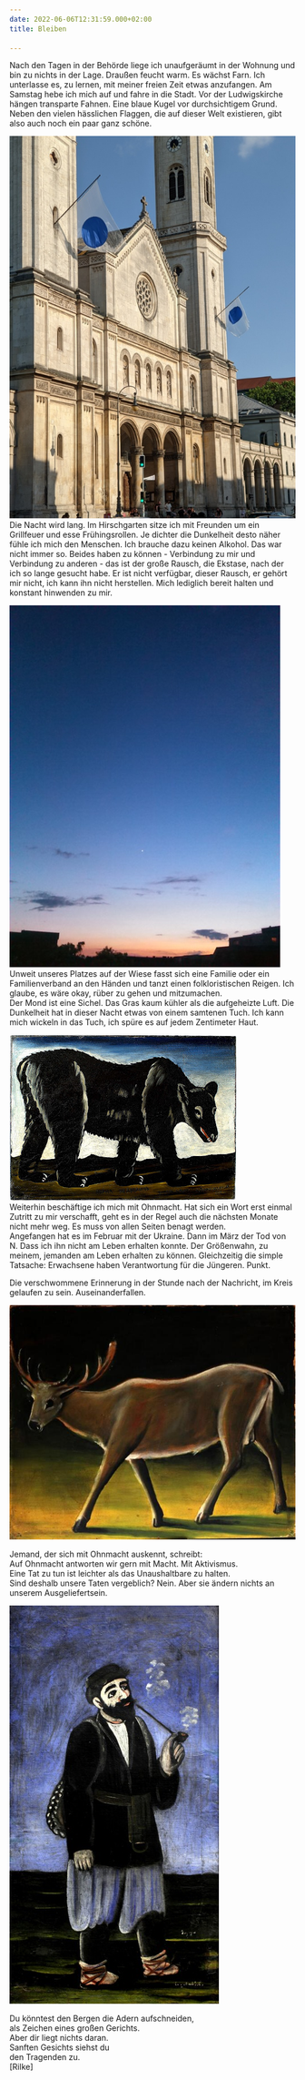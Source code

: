 ```yaml
---
date: 2022-06-06T12:31:59.000+02:00
title: Bleiben

---
```

Nach den Tagen in der Behörde liege ich unaufgeräumt in der Wohnung und bin zu nichts in der Lage. Draußen feucht warm. Es wächst Farn. Ich unterlasse es, zu lernen, mit meiner freien Zeit etwas anzufangen. Am Samstag hebe ich mich auf und fahre in die Stadt. Vor der Ludwigskirche hängen transparte Fahnen. Eine blaue Kugel vor durchsichtigem Grund. Neben den vielen hässlichen Flaggen, die auf dieser Welt existieren, gibt also auch noch ein paar ganz schöne.

![](/uploads/ludwigskirche.jpg)  
Die Nacht wird lang. Im Hirschgarten sitze ich mit Freunden um ein Grillfeuer und esse Frühingsrollen. Je dichter die Dunkelheit desto näher fühle ich mich den Menschen. Ich brauche dazu keinen Alkohol. Das war nicht immer so. Beides haben zu können - Verbindung zu mir und Verbindung zu anderen - das ist der große Rausch, die Ekstase, nach der ich so lange gesucht habe. Er ist nicht verfügbar, dieser Rausch, er gehört mir nicht, ich kann ihn nicht herstellen. Mich lediglich bereit halten und konstant hinwenden zu mir. 

![](/uploads/himmel-n.jpg)  
Unweit unseres Platzes auf der Wiese fasst sich eine Familie oder ein Familienverband an den Händen und tanzt einen folkloristischen Reigen. Ich glaube, es wäre okay, rüber zu gehen und mitzumachen.  
Der Mond ist eine Sichel. Das Gras kaum kühler als die aufgeheizte Luft. Die Dunkelheit hat in dieser Nacht etwas von einem samtenen Tuch. Ich kann mich wickeln in das Tuch, ich spüre es auf jedem Zentimeter Haut.

![](/uploads/niko_pirosmani-_black_bear.jpg)  
Weiterhin beschäftige ich mich mit Ohnmacht. Hat sich ein Wort erst einmal Zutritt zu mir verschafft, geht es in der Regel auch die nächsten Monate nicht mehr weg. Es muss von allen Seiten benagt werden.  
Angefangen hat es im Februar mit der Ukraine. Dann im März der Tod von N. Dass ich ihn nicht am Leben erhalten konnte. Der Größenwahn, zu meinem, jemanden am Leben erhalten zu können. Gleichzeitig die simple Tatsache: Erwachsene haben Verantwortung für die Jüngeren. Punkt.

Die verschwommene Erinnerung in der Stunde nach der Nachricht, im Kreis gelaufen zu sein. Auseinanderfallen.

![](/uploads/deer-1909-1-jpg-large-3809317201.jpeg)

Jemand, der sich mit Ohnmacht auskennt, schreibt:  
Auf Ohnmacht antworten wir gern mit Macht. Mit Aktivismus.  
Eine Tat zu tun ist leichter als das Unaushaltbare zu halten.  
Sind deshalb unsere Taten vergeblich? Nein. Aber sie ändern nichts an unserem Ausgeliefertsein.

![](/uploads/rauchender-wanderer.jpg)

Du könntest den Bergen die Adern aufschneiden,  
als Zeichen eines großen Gerichts.  
Aber dir liegt nichts daran.  
Sanften Gesichts siehst du   
den Tragenden zu.       
\[Rilke\]